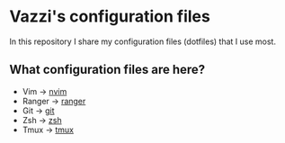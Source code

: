 # Vazzi's configuration files

In this repository I share my configuration files (dotfiles) that I use most.

## What configuration files are here?

* Vim    -> [nvim](./nvim)
* Ranger -> [ranger](./ranger)
* Git    -> [git](./git)
* Zsh    -> [zsh](./zsh)
* Tmux   -> [tmux](./tmux)

